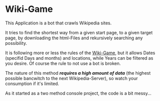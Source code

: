 # Wiki-Game
This Application is a bot that crawls Wikipedia sites.

It tries to find the shortest way from a given start page, to a given target page,
by downloading the html-Files and rekursively searching any possibility.

It is following more or less the rules of the [Wiki-Game](https://en.wikipedia.org/wiki/Wikipedia:Wiki_Game),
but it allows Dates (specifid Days and months) and locations, while Years can be filtered as you desire.
Of course the rule to not use a bot is broken.

The nature of this method ***requires a high amount of data*** (the highest possible bancwitch to the next Wikipedia-Server), so watch your consumption if it's limited.
 
 
 As it started as a two method console project, the code is a bit messy...
